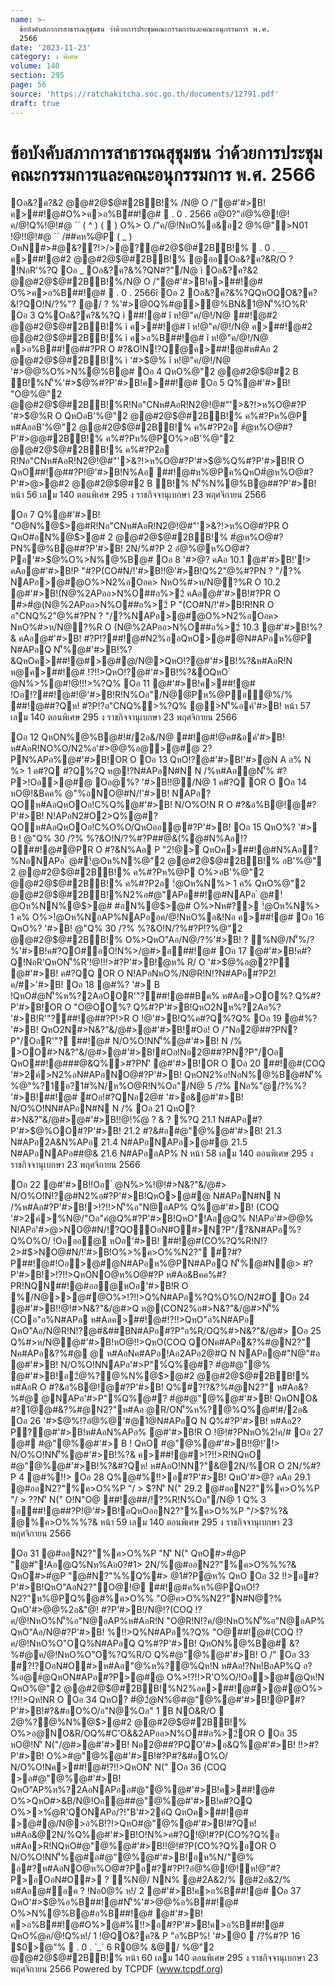 ```yaml
---
name: >-
  ข้อบังคับสภาการสาธารณสุชุมชน ว่าด้วยการประชุมคณะกรรมการและคณะอนุกรรมการ พ.ศ.
  2566
date: '2023-11-23'
category: ง พิเศษ
volume: 140
section: 295
page: 56
source: 'https://ratchakitcha.soc.go.th/documents/12791.pdf'
draft: true
---
```


# ข้อบังคับสภาการสาธารณสุชุมชน ว่าด้วยการประชุมคณะกรรมการและคณะอนุกรรมการ พ.ศ. 2566

Oอ&?ค?&2 @@#2@$@#2BB!% /N@ O /"@#'#>B!ค>##!@#O%>ค>อ%B##!@#  . 0 . 2566 อ@0?"อํ@%@!@!ค/@!Q%!@!#@ `` ( ^ ) (  ) O%> O /"ค/@!NหO%อ&อ2 @%@">N01 !@!!@!#@ `` /##คห%@P ( _ ) OหN#>#@&??!>/>@?@#2@$@#2BB!%  . 0 . `__` ค>##!@#2 @@#2@$@#2BB!% @ออOอ&?ค?&R/O ? !NอR'%?Q Oอ _ Oอ&?ค?&%?QN#?"/N@ ì Oอ&?ค?&2 @@#2@$@#2BB!%/N@ O /"@#'#>B!ค>##!@# O%>ค>อ%B##!@#  . 0 . 2566î Oอ 2 Oอ&?ค?&%?QQหOQO&?ค?&!?QO!N/?%"? @/ ? %'#>@0Q%#@>@%BN&1@N'็%!O%R' Oอ 3 Q%Oอ&?ค?&%?Q ì ##!@# î ห!@"ค/@!/N@ ##!@#2 @@#2@$@#2BB!% ì ค>##!@# î ห!@"ค/@!/N@ ค>##!@#2 @@#2@$@#2BB!% ì ค>อ%B##!@# î ห!@"ค/@!/N@ ค>อ%B##!@##?PR O #?&O!N!?Q@ค>##!@#ห#Aอ 2 @@#2@$@#2BB!% ì '#>$@% î ห!@"ค/@!/N@ '#>$@%#?P'#>B!ค>##!@# ì N%@%B@# î ห!@"ค/@!/N@ N%@%B@#ค>##!@# ห!/ 1 @#'#>B!ค>##!@# 2N/%#?P 1 '#>$@%O%>N%@%B@# Oอ 4 QหO%@"2 @@#2@$@#2 B B!%N'็%'#>$@%#?P'#>B!ค>##!@# Oอ 5 Q%@#'#>B! "O@%@"2 @@#2@$@#2BB!%R!Nอ"CNห#AอR!N2@!@#"'>&?!>ห%O@#?P '#>$@%R O QหOอB'%@"2 @@#2@$@#2BB!% ค%#?Pห%@P ห#AออB'%@"2 @@#2@$@#2BB!% ค%#?P2อ #ํ@ห%O@#?P'#>$@%#?P'#>B!!@!%ํ@ ? & "O@อB'%@"2 @@#2@$@#2BB!% ค%#?Pห%@PO%>อB'%@"2 @@#2@$@#2BB!% ค%#?P2อ R!Nอ"CNห#AอR!N2@!@#"'>&?!>ห%O@#?P'#>$@%Q%#?P'#>B!R O QหO##!@##?P!@'#>B!N%Aอ ##!@#ห%@Pค%QหO#ํ@ห%O@#?P'#>$@%Q%#?P'#>B!N'็%@#N@>ค#@/2ํ@ห#?&@#'#>B!%?Q% Oอ 6 QหON%@$>@#2 @@#2@$@#2 B B!% N'็%N%@%B@##?P'#>B! หน้า 56 เลม 140 ตอนพิเศษ 295 ง ราชกิจจานุเบกษา 23 พฤศจิกายน 2566

Oอ 7 Q%@#'#>B! "O@N%@$>@#R!Nอ"CNห#AอR!N2@!@#"'>&?!>ห%O@#?PR O QหO#อN%@$>@# 2 @@#2@$@#2BB!% #ํ@ห%O@#?PN%@%B@##?P'#>B! 2N/%#?P 2 อํ@%@ห%O@#?Pอ'#>$@%O%>N%@%B@# Oอ 8 '#>$@%!?อํ@%@ห%O@#?P ? !NอR'%?Q 8.1 ค/&คB!O%> ํ @N%>%@#'#>B!!@!#>N&?"&/@#>@#'#>B! 8.2 #?1@ค/@!2&N#?"&#Oอ"Q%#?P'#>B! 8.3 />%>?"'ัห@N?P"/?&@#'#>B! 8.4 ํ @N%>%@#อAP%Q !@!# ? P ห!@"&??!>R/O ห#Aอ!@!#?Pํ@ห% R/OQ%Oอ&?ค?&%?Q Oอ 9 N%@%B@#!?อํ@%@ห%O@#?P ? !NอR'%?Q 9.1 ? # ํ @#>N&?"&/@#>@#'#>B! ? #ํ@#@"@%@#'#>B! O%>Nอ2@#@#'#>B! ห#Aอ#?PN?P"/Oอ?&@#'#>B! 9.2 OO%? '#> B ! 9.3 OOห#Aอ"A%"?%!!>อ#?P'#>B!R'"?(CO#?PN?P"/Oอ 9.4 NO&#?1@Nอ2@##?PN?P"/Oอ?&@#'#>B!R/ONAPอN'็%ห%?@%O%>@#!#/2อ& 9.5 '>&?!>@#อAP% N !@!!!>#?P'#>B!!อ&ห!@" 2N/%#?P 3 @#'#>B! Oอ 10 @#'#>B!#>#ํ@R O 3 />$? คAอ 10.1 @#'#>B!'!> คAอ@#'#>B!P "#?P(CO#N/!'#>B!!@'#>B!Q%2"@%#?PN ? "/?% NAPอ>@#@O%>N2%อOอค> NหO%#>ห/N@?%R O 10.2 @#'#>B!(N@%2APออ>N%O##อ%>2์ คAอ@#'#>B!#?PR O #>#ํ@(N@%2APออ>N%O##อ%>2์ P "(CO#N/!'#>B!R!NR O อ"CNQ%2"@%#?PN ? "/?%NAPอ>@#@O%>N2%อOอค> NหO%#>ห/N@?%R O (N@%2APออ>N%O##อ%>2์ 10.3 @#'#>B!%?& คAอ@#'#>B! #?P!?##!@#N2%ออQหO>@#@N#APอห%@P N#APอQ N'็%@#'#>B!%?&QหOค>##!@#>@#@/N@>QหO!?@#'#>B!%?&ห#AอR!N ห@ค>##!@# !?!!>QหO!?@#'#>B!%?&OQหO ํ @N%>%@#!@!!!>%?Q% Oอ 11 @#'#>B!ค>##!@# !Oอ!?##!@#!@'#>B!R!N%Oอ"/N@@Pห%@Pอํ@%/% ##!@##?Qห! #?P!?อ"CNQ%>%?Q% @>N'็%อค์'#>B! หน้า 57 เลม 140 ตอนพิเศษ 295 ง ราชกิจจานุเบกษา 23 พฤศจิกายน 2566

Oอ 12 QหON%@%B@#!#/2อ&/N@ ##!@#!@ค#&อค์'#>B!ห#AอR!NO%O/N2%อ'#>$@%##@& "O@##!@#!@R!Nค#&อค์'#>B!O%>O%ํ@ห% N/%@%? '#>B!O%O/ 30 %@#? '#>$@%อ@>@#@ 2?PN%APอ%@#'#>B!OR O Oอ 13 QหO!?@#'#>B!'#>ํ@N A อ% N %> 1 ค#?Q #?Q%?Q ห@!?N#APอN#N N /%ห#Aอํ@N'็% #?P>!Oอ>@#@ Oอ@%? '#>B!!@/N@ 1 ค#?Q OR O Oอ 14 หO@!&Bคค% @"%อNO@#N/!'#>B! NAPอ?QOห#AอQหOOอ!C%Q%@#'#>B! N/O%O!N R O #?&อ%B@!@#?P'#>B! N!APอN2#O2>Q%@#?QOห#AอQหOOอ!C%O%O/QหOออ@#?P'#>B! Oอ 15 QหO%? '#> B ! @"Q% 30 /?% %?&O!N/?%#?P##@&(%@#N%Aอ!?Q##!@#@PR O #?&N%Aอ P "2!@> QหOค>##!@#N%Aอ?%NอNAPอ ํ @#!ํ@Oห%N%@"2 @@#2@$@#2BB!% อB'%@" 2 @@#2@$@#2BB!% ค%#?Pห%@P O%>อB'%@"2 @@#2@$@#2BB!% ค%#?P2อ !ํ@Oห%N%> 1 ค% QหO%@"2 @@#2@$@#2BB!%N2%อ#@"APอ##!@#NAPอ ํ @#!ํ@Oห%NN%@$>@# #อN%@$>@# O%>Nห#?> !ํ@Oห%N%> 1 ค% O%>!ํ@Oห%NอAP%NAPออค/@!NหO%อ&!Nอ ค>##!@# Oอ 16 QหO%? '#>B! @"Q% 30 /?% %?&O!N/?%#?P!?%@"2 @@#2@$@#2BB!% O%>QหO"Aอ/N@/?%'#>B! ? %N@/N'็%/?%'#>B!ค#?QO#อO!N%>/@#>อ##!@# Oอ 17 @#'#>B!ค#?Q!NอR'QหON'็%R'!@!!!>#?P'#>B!ํ@ห% R/ O '#>$@%อ@2?P @#'#>B! ค#?QQ OR O N!APอNหO%/N@R!N!?N#APอ#?P2!ค/#>'#>B! Oอ 18 @#%? '#> B !QหO#ํ@N'็%ห%?2AอOOR'"?##!@##Bค% ห#Aอ>OO%? Q%#?P'#>B!OR O "O@OO%? Q%#?P'#>B!QหO2Nห%?2Aอ%? '#>B!R'"?##!@##?P!>R O !@'#>B!Q%ค#?Q%?Q% Oอ 19 @#%? '#>B! QหO2N#>N&?"&/@#>@#'#>B!#Oอ! O /"Nอ2@##?PN?P"/OอR'"? ##!@# N/O%O!NN'็%@#'#>B! N /% >OO#>N&?"&/@#>@#'#>B!#Oอ!Nอ2@##?PN?P"/Oอ QหO##!@###@&Q%>#?PN'ิ @#'#>B!OR O Oอ 20 ##!@#(COQ '#>2ค์>N2%อN#APอNO@#?P'#>B! QหON2%อ!NอN%@%B@#N'็% %@"%?1์อ?1#%N/ห%O@R!N%Oอ"/N@ 5 /?% Nอ%"@/?%%? '#>B!##!@# #Oอ!#?QNอ2@# '#>อ&@#'#>B! N/O%O!NN#APอN#N N /% Oอ 21 QหO? #>N&?"&/@#>@#'#>B!!@!%ํ@ ? & ? %?Q 21.1 N#APอ#?P'#>$@%OO#?P'#>B! 21.2 #?&#อ#@"@%@#'#>B! 21.3 N#APอ2A&N%APอ 21.4 N#APอNAPอ>@#@ 21.5 N#APอNAPอ##@& 21.6 N#APออAP% N หน้า 58 เลม 140 ตอนพิเศษ 295 ง ราชกิจจานุเบกษา 23 พฤศจิกายน 2566

Oอ 22 @#'#>B!!Oอ ํ @N%>%!@!#>N&?"&/@#> N/O%O!N!?@#N2%อ#?P'#>B!QหO>@#@ N#APอN#N N /%ห#Aอ#?P'#>B!>!?!!>N'็%อ"N@อAP% Q%@#'#>B! (COQ '#>2ค์>%N@/"Oอ"คํ@Q%#?P'#>B!QหO"!Aอ@Q% N!APอ'#>$@%อ%B@!O%O/ @%N@/R O Q%@#'#>B!(N@%2APออ>N%O##อ%>2์ (COQ '#>2ค์>%N@/"Oอ"คํ@Q%#?P'#>B!QหOออ%B@! !Nอ'#>$@% N!APอ'#>$@%อ%B@!O%O/@%N@/R O Oอ 23 Q%@#'#>B! ห@!?@#>@#@N#APอ#?P##!@#(COQ !?2N/%R O N2?" ##!@#(CO%?Q% !?ห%O@#?P!OอOOQหO#?P'#>B!##@&O%>!?2>#$>NO@#N/!?QOOอN#O#>N?P"/?&N#APอ%?Q%O%O/ !Oอออ@ หOอ'#>B! ##!@#(CO%?Q%R!N!?2>#$>NO@#N/!'#>B!O%>%ค>O%%N2?" #?#?P##!@#!Oอ>@#@N#APอห%@PN#APอQ N'็%@#N@> #?P'#>B!>!?!!>QหONO@ห%O@#?P ห#Aอ&Bคค%#?PR!NQN##!@#ออ@หOอ'#>B!R O %/N@>>@#@O%>!?!!>Q%N#APอ%?Q%O%O/N2#O Oอ 24 @#'#>B!!@!#>N&?"&/@#>Q ห@(CON2%อ#>N&?"&/@#>N'็%(COอ"อ%N#APอ ห#Aอค>##!@#!?!!>QหO"อ%N#APอ QหO"Aอ/N@R!N!?@#&##BN#APอ#?P"อ%R/OQ%#>N&?"&/@#> Oอ 25 Q%#>ห/N@@#'#>B!หO@!!>QหO(COQ QONค#APอ&?%#@N2?" Nค#APอ&?%#@ @ ห#AอNค#APอ!Aอ2APอ2@#Q N NAPอ@#"N@"#อ @#'#>B! N/O%O!NNAPอ'#>P"%์Q%@#? #ํ@#@"@% @#'#>B!อ2ํ@%?@%N%@$>@#2 @@#2@$@#2BB!% ห#AอR O #?&อ%B@!@#?P'#>B! Q%#?!?&?%#@N2?" ห#Aอ&?%#@ @NAPอ'#>P"%์Q%@#? #ํ@#@"@%@#'#>B! QหONO& #?1@@#&?%#@N2?"ห#Aอ @R/ON'็%ห%?@%Q%@#!#/2อ& Oอ 26 '#>$@%!?อํ@%@'#@1@N#APอQ N Q%#?P'#>B! ห#Aอ2?P?@#'#>B!ห#AอN%APอ% @#'#>B!R O !@!#?PNหO%2!ค/# Oอ 27 @# #@"@%@#'#> B ! QหO #@"@%@#'#>B!!@!'!> N/O%O!NN'็%@#'#>B!%?& ค>##!@#>!?!!>R!NQหO #@"@%@#'#>B!%?&#?Qห! ห#AอO!NN?"&@2N/%OR O 2N/%#?P 4 @#%!!> Oอ 28 Q%@#%!!>อ#?P'#>B! QหO'#>$@%N2%อ'#>N O %QหO#?P'#>B!%!!> Oอ 29 @#ออN2?"%ค>O%%NAPอ%!!>!? 2 />$? คAอ 29.1 @#ออN2?"%ค>O%%P "/ > $?N'ิ N(" 29.2 @#ออN2?"%ค>O%%P "/ > $?%?& Oอ 30 @#ออN2?"%ค>O%% QหO#>#ํ@@#ออN2?"%ค>O%%P "/>$?N'ิ N(" O!N"O@ ##!@##/!?%R!N%Oอ"/N@ 1 Q% 3 อ##!@##?P!@'#>B!อQหOออN2?"%ค>O%%P "/>$?%?& @%ค>O%%%?& หน้า 59 เลม 140 ตอนพิเศษ 295 ง ราชกิจจานุเบกษา 23 พฤศจิกายน 2566

Oอ 31 @#ออN2?"%ค>O%%P "N'ิ N(" QหO#>#ํ@P "@#"!Aอ@Q%Nห%Aอ0?#1> 2N/%@#ออN2?"%ค>O%%%?& QหO#>#ํ@P "@#N?"%%Q%#> @1#?Pํ@ห% QหO Oอ 32 !!>อ#?P'#>B!QหO"AอN2?"O@!@ ##!@#ค%ห%@PQหO!?N2?"ห%@PQ%@#%ค>O%% "O@ค>O%%N2?"N#N@?% QหO'#>$@%ออN2?"N>P!@Q%อ?ห%@PN2?"N'็%N2?"?Q@ Q%#?#?P'#>B!!?@#>@#@N#APอQ O%>R!N!?##!@#(COQ ค? คO@% QหO'#>$@%2อ&"@! #?P'#>B!/N@!?(COQ !?ค/@!NหO%N'็%อ"N@อAP%ห#AอR!N "O@R!N!?ค/@!NหO%N'็%อ"N@อAP% QหO"Aอ/N@#?P'#>B! %!!>Q%N#APอ%?Q% "O@##!@#(COQ !?ค/@!NหO%O"OQ%N#APอQ Q%#?P'#>B! QหON%@%B@# &?%#@ค/@!NหO%O"O%?Q%R/O Q%#@"@%@#'#>B! O /" Oอ 33 #?!?OอN#O#>ห#Aอ"@%ห%?@%Qห!N ห#Aอ!?Nห!BอAP%Q อ?%อ@#ํ@QหON#APอ#?P>@#@ O%>!?!!>R'O%O/!Oอ>@#@Qห!N QหO%@"2 @@#2@$@#2BB!%N2%อค>##!@#>@#@O%> !?!!>Qห!NR O Oอ 34 QหO? #ํ@2ํ@N%@#@"@%@#'#>B!@P#?P'#>B!#?&#อO%O/อ"N@%Oอ" 1 B NO&R/O  2ํ@%?@%N%@$>@#2 @@#2@$@#2BB!% O%>อ@NO&R/OQ%#C'O&&2APออ>N%O##อ%>2์OR O Oอ 35 หO@!N'ิ N("/@#>@#'#>B! Nอ2@##?PQO'#>อ&Q%@#'#>B! !!>#?P'#>B! O%>#@"@%@#'#>B!#?P#?&#อO%O/ N/O%O!Nค>##!@#!?!!>QหON'ิ N(" Oอ 36 (COQ >อ#@"@%@#'#>B! QหO"AP%ห%?2AอNAPออ#@"@%@#'#>B!ค>##!@# O%>QหO#>&B/N@!Oอ@##@"@%@#'#>B!ค#?QQ O%>>%ํ@R'QONAPอ/?!"B'#>2ค์Q QหOค>##!@# >@#@/N@>อ%B!?!>QหO#@"@%@#'#>B!#?Qห! ห#Aอ&@2N/%Q%@#'#>B!O!N%>ค#?Q!@!#?P(CO%?Q%อ ห#Aอ>R!NQหO#@"@%@#'#>B!!@!#?P(CO%?Q%อOR O N/O%O!NN'็%@#อ#@"@%@#'#>B!อห%N/"@% อ#?ห#AอNO@ห%O@#?Pอ#?#?P!?อํ@%@!@!ห!@"#?P>อOอN#O#> ? %N@/ NN% @#2A&2/% @#2อ&2/% ห#Aอ@#้อค ? !Nอ0@% ห!/ 2 @#'#>B!ค>อ%B##!@# Oอ 37 QหO'#>$@%อ%B##!@#N'็%'#>$@%Q%#?P'#>B! Oอ 38 อํ@%@ห%O@#?Pอ'#>$@%อ%B##!@# O%>N%@%B@#อ%B##!@# @#'#>B! ค>อ%B##!@#O%>@#%!!>อ#?P'#>B!ค>อ%B##!@# QหO%ํ@ค/@!Q%ห!/ 1 !@QO&?ค?& P "อ%BP%! '#>@0  /?%#?P 16 $0>@"%  . 0 . `_` 6 R0@% &@/ %@"2 @@#2@$@#2BB!% หน้า 60 เลม 140 ตอนพิเศษ 295 ง ราชกิจจานุเบกษา 23 พฤศจิกายน 2566 Powered by TCPDF (www.tcpdf.org)
